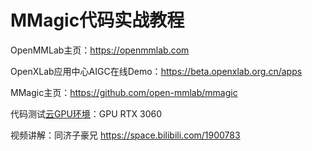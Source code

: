 # MMagic代码实战教程

OpenMMLab主页：https://openmmlab.com

OpenXLab应用中心AIGC在线Demo：https://beta.openxlab.org.cn/apps

MMagic主页：https://github.com/open-mmlab/mmagic

代码测试[云GPU环境](https://featurize.cn?s=d7ce99f842414bfcaea5662a97581bd1)：GPU RTX 3060

视频讲解：同济子豪兄 https://space.bilibili.com/1900783
